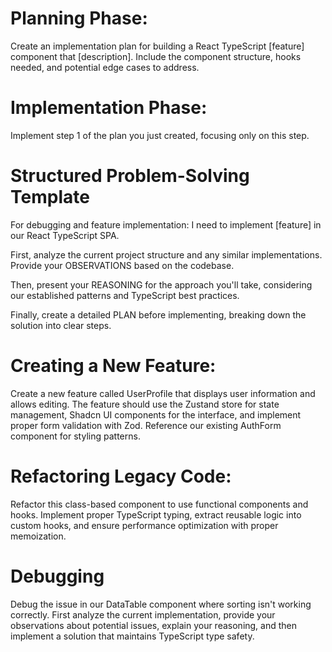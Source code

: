 # Planning Phase:
Create an implementation plan for building a React TypeScript [feature] component that [description]. Include the component structure, hooks needed, and potential edge cases to address.

# Implementation Phase:
Implement step 1 of the plan you just created, focusing only on this step.

# Structured Problem-Solving Template
For debugging and feature implementation:
I need to implement [feature] in our React TypeScript SPA.

First, analyze the current project structure and any similar implementations. Provide your OBSERVATIONS based on the codebase.

Then, present your REASONING for the approach you'll take, considering our established patterns and TypeScript best practices.

Finally, create a detailed PLAN before implementing, breaking down the solution into clear steps.

# Creating a New Feature:
Create a new feature called UserProfile that displays user information and allows editing. The feature should use the Zustand store for state management, Shadcn UI components for the interface, and implement proper form validation with Zod. Reference our existing AuthForm component for styling patterns.

# Refactoring Legacy Code:
Refactor this class-based component to use functional components and hooks. Implement proper TypeScript typing, extract reusable logic into custom hooks, and ensure performance optimization with proper memoization.

# Debugging
Debug the issue in our DataTable component where sorting isn't working correctly. First analyze the current implementation, provide your observations about potential issues, explain your reasoning, and then implement a solution that maintains TypeScript type safety.
